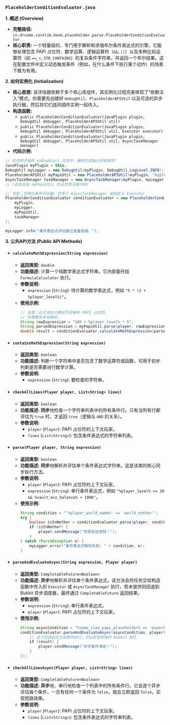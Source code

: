 ### `PlaceholderConditionEvaluator.java`

**1. 概述 (Overview)**

  * **完整路径:** `cn.drcomo.corelib.hook.placeholder.parse.PlaceholderConditionEvaluator`
  * **核心职责:** 一个轻量级的、专门用于解析和求值布尔条件表达式的引擎。它能够处理包含 PAPI 占位符、数学运算、逻辑运算符（`&&`, `||`）以及多种比较运算符（如 `==`, `>`, `STR_CONTAINS`）的复杂条件字符串，并返回一个布尔结果。这在配置文件中定义动态触发条件（例如，在什么条件下执行某个动作）的场景下极为有用。

**2. 如何实例化 (Initialization)**

  * **核心思想:** 该评估器依赖于多个核心库组件，其实例化过程完美体现了“依赖注入”模式。你需要先创建好 `DebugUtil`、`PlaceholderAPIUtil` 以及可选的异步执行器，然后将它们连同插件实例一起传入。
  * **构造函数:**
    * `public PlaceholderConditionEvaluator(JavaPlugin plugin, DebugUtil debugger, PlaceholderAPIUtil util)`
    * `public PlaceholderConditionEvaluator(JavaPlugin plugin, DebugUtil debugger, PlaceholderAPIUtil util, Executor executor)`
    * `public PlaceholderConditionEvaluator(JavaPlugin plugin, DebugUtil debugger, PlaceholderAPIUtil util, AsyncTaskManager manager)`
  * **代码示例:**
```java
// 在你的子插件 onEnable() 方法中，确保已初始化好依赖项:
JavaPlugin myPlugin = this;
DebugUtil myLogger = new DebugUtil(myPlugin, DebugUtil.LogLevel.INFO);
PlaceholderAPIUtil myPapiUtil = new PlaceholderAPIUtil(myPlugin, "myplugin");
AsyncTaskManager taskManager = new AsyncTaskManager(myPlugin, myLogger);
// (此处应有 myPapiUtil 的占位符注册代码)

// 现在，实例化条件评估器，可传入 AsyncTaskManager 或自定义 Executor
PlaceholderConditionEvaluator conditionEvaluator = new PlaceholderConditionEvaluator(
    myPlugin,
    myLogger,
    myPapiUtil,
    taskManager
);

myLogger.info("条件表达式评估器已准备就绪。");
```
 
**3. 公共API方法 (Public API Methods)**

  * #### `calculateMathExpression(String expression)`

      * **返回类型:** `double`
      * **功能描述:** 计算一个纯数学表达式字符串。它内部委托给 `FormulaCalculator` 执行。
      * **参数说明:**
          * `expression` (`String`): 待计算的数学表达式，例如 `"5 * (2 + %player_level%)"`。
      * **使用示例:**
        ```java
        // 注意：此方法在计算前不会解析 PAPI 占位符。
        // 你需要先手动解析。
        String rawExpression = "100 + %player_level% * 5";
        String parsedExpression = myPapiUtil.parse(player, rawExpression); // 假设玩家10级，结果为 "100 + 10 * 5"
        double result = conditionEvaluator.calculateMathExpression(parsedExpression); // result = 150.0
        ```

  * #### `containsMathExpression(String expression)`

      * **返回类型:** `boolean`
      * **功能描述:** 判断一个字符串中是否包含了数学运算符或函数，可用于初步判断是否需要进行数学计算。
      * **参数说明:**
          * `expression` (`String`): 要检查的字符串。

  * #### `checkAllLines(Player player, List<String> lines)`

      * **返回类型:** `boolean`
      * **功能描述:** **同步**地检查一个字符串列表中的所有条件行。只有当所有行都评估为 `true` 时，才返回 `true`（逻辑与 `AND` 的关系）。
      * **参数说明:**
          * `player` (`Player`): PAPI 占位符的上下文玩家。
          * `lines` (`List<String>`): 包含条件表达式的字符串列表。

  * #### `parse(Player player, String expression)`

      * **返回类型:** `boolean`
      * **功能描述:** **同步**地解析并评估单个条件表达式字符串。这是该类的核心同步执行方法。
      * **参数说明:**
          * `player` (`Player`): PAPI 占位符的上下文玩家。
          * `expression` (`String`): 单行条件表达式，例如 `"%player_level% >= 10 && %vault_eco_balance% > 1000"`。
      * **使用示例:**
        ```java
        String condition = "'%player_world_name%' == 'world_nether'";
        try {
            boolean isInNether = conditionEvaluator.parse(player, condition);
            if (isInNether) {
                player.sendMessage("你现在在地狱！");
            }
        } catch (ParseException e) {
            myLogger.error("条件表达式解析失败: " + condition, e);
        }
        ```

  * #### `parseAndEvaluateAsync(String expression, Player player)`

      * **返回类型:** `CompletableFuture<Boolean>`
      * **功能描述:** **异步**地解析并评估单个条件表达式。该方法会将任务交给构造函数中传入的 `Executor` 或 `AsyncTaskManager` 执行，若未提供则回退到 Bukkit 异步调度器，最终通过 `CompletableFuture` 返回结果。
      * **参数说明:**
          * `expression` (`String`): 单行条件表达式。
          * `player` (`Player`): PAPI 占位符的上下文玩家。
      * **使用示例:**
        ```java
        String asyncCondition = "%some_slow_papi_placeholder% == 'expected_value'";
        conditionEvaluator.parseAndEvaluateAsync(asyncCondition, player).thenAccept(result -> {
            // 这个回调会在主线程中执行，可以安全地操作 Bukkit API
            if (result) {
                player.sendMessage("异步条件满足！");
            }
        });
        ```

  * #### `checkAllLinesAsync(Player player, List<String> lines)`

      * **返回类型:** `CompletableFuture<Boolean>`
      * **功能描述:** **异步**地、串行地检查一个列表中的所有条件行。它会逐个异步评估每个条件，一旦有任何一个条件为 `false`，就会立即返回 `false`，实现短路效果。
      * **参数说明:**
          * `player` (`Player`): PAPI 占位符的上下文玩家。
          * `lines` (`List<String>`): 包含条件表达式的字符串列表。

